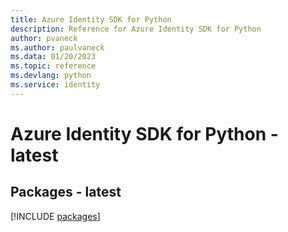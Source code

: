 ```yaml
---
title: Azure Identity SDK for Python
description: Reference for Azure Identity SDK for Python
author: pvaneck
ms.author: paulvaneck
ms.data: 01/20/2023
ms.topic: reference
ms.devlang: python
ms.service: identity
---
```

# Azure Identity SDK for Python - latest
## Packages - latest
[!INCLUDE [packages](identity-index.md)]